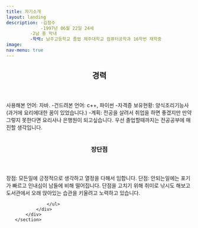 ```yaml
---
title: 자기소개
layout: landing
description: -김정수
             -1997년 06월 22일 24세
	     -2남 중 막내
	     -학력: 남주고등학교 졸업 제주대학교 컴퓨터공학과 16학번 재학중
image: 
nav-menu: true
---
```


<!-- Main -->
<div id="main">

<!-- One -->
<section id="one">
	<div class="inner">
		<header class="major">
			<h2>경력</h2>
		</header>
		<p>사용해본 언어: 자바. -건드려본 언어: c++, 파이썬 -자격증 보유현황: 양식조리기능사(과거에 요리에대한 꿈이 있었습니다.) -계획: 전공을 살려서 취업을 하면 좋겠지만 만약 그렇지 못한다면 요리사나 은행원이 되고싶습니다. 우선 졸업할때까지는 전공공부에 매진할 생각입니다.</p>
	</div>
</section>

<!-- Two -->
<section id="two" class="spotlights">
	<section>
		<a href="generic.html" class="image">
			<img src="{% link assets/images/pic08.jpg %}" alt="" data-position="center center" />
		</a>
		<div class="content">
			<div class="inner">
				<header class="major">
					<h3>장단점</h3>
				</header>
				<p>장점: 모든일에 긍정적으로 생각하고 열정을 다해서 임합니다. 단점: 안되는일에는 포기가 빠르고 인내심이 남들에 비해 떨어집니다. 단점을 고치기 위해 취미로 낚시도 해보고 도서관에서 오래 앉아있는 습관을 키울려고 노력하고 있습니다.	</p>
				<ul class="actions">
					
				</ul>
			</div>
		</div>
	</section>



